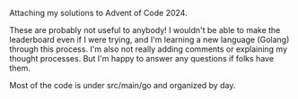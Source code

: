 Attaching my solutions to Advent of Code 2024.

These are probably not useful to anybody! I wouldn't be able to make the leaderboard even if I were trying, and I'm learning a new language (Golang) through this process. I'm also not really adding comments or explaining my thought processes. But I'm happy to answer any questions if folks have them.

Most of the code is under src/main/go and organized by day.
